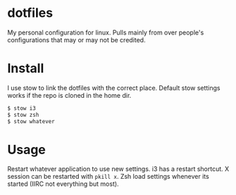 # dotfiles
My personal configuration for linux. Pulls mainly from over people's configurations that may or may not be credited.
# Install
I use stow to link the dotfiles with the correct place. Default stow settings works if the repo is cloned in the home dir.
```sh
$ stow i3
$ stow zsh
$ stow whatever
```
# Usage
Restart whatever application to use new settings. i3 has a restart shortcut. X session can be restarted with `pkill x`.
Zsh load settings whenever its started (IIRC not everything but most).
